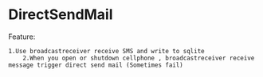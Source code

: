 # DirectSendMail

Feature:

	1.Use broadcastreceiver receive SMS and write to sqlite
        2.When you open or shutdown cellphone , broadcastreceiver receive message trigger direct send mail (Sometimes fail)

        
